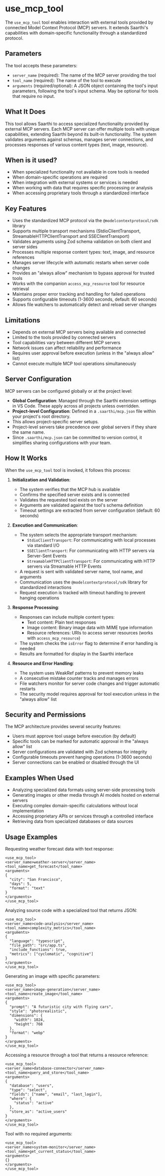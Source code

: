 # use_mcp_tool

The `use_mcp_tool` tool enables interaction with external tools provided by connected Model Context Protocol (MCP) servers. It extends Saarthi's capabilities with domain-specific functionality through a standardized protocol.

## Parameters

The tool accepts these parameters:

- `server_name` (required): The name of the MCP server providing the tool
- `tool_name` (required): The name of the tool to execute
- `arguments` (required/optional): A JSON object containing the tool's input parameters, following the tool's input schema. May be optional for tools that require no input.

## What It Does

This tool allows Saarthi to access specialized functionality provided by external MCP servers. Each MCP server can offer multiple tools with unique capabilities, extending Saarthi beyond its built-in functionality. The system validates arguments against schemas, manages server connections, and processes responses of various content types (text, image, resource).

## When is it used?

- When specialized functionality not available in core tools is needed
- When domain-specific operations are required
- When integration with external systems or services is needed
- When working with data that requires specific processing or analysis
- When accessing proprietary tools through a standardized interface

## Key Features

- Uses the standardized MCP protocol via the `@modelcontextprotocol/sdk` library
- Supports multiple transport mechanisms (StdioClientTransport, StreamableHTTPClientTransport and SSEClientTransport)
- Validates arguments using Zod schema validation on both client and server sides
- Processes multiple response content types: text, image, and resource references
- Manages server lifecycle with automatic restarts when server code changes
- Provides an "always allow" mechanism to bypass approval for trusted tools
- Works with the companion `access_mcp_resource` tool for resource retrieval
- Maintains proper error tracking and handling for failed operations
- Supports configurable timeouts (1-3600 seconds, default: 60 seconds)
- Allows file watchers to automatically detect and reload server changes

## Limitations

- Depends on external MCP servers being available and connected
- Limited to the tools provided by connected servers
- Tool capabilities vary between different MCP servers
- Network issues can affect reliability and performance
- Requires user approval before execution (unless in the "always allow" list)
- Cannot execute multiple MCP tool operations simultaneously

## Server Configuration

MCP servers can be configured globally or at the project level:

- **Global Configuration**: Managed through the Saarthi extension settings in VS Code. These apply across all projects unless overridden.
- **Project-level Configuration**: Defined in a `.saarthi/mcp.json` file within your project's root directory.
 - This allows project-specific server setups.
 - Project-level servers take precedence over global servers if they share the same name.
 - Since `.saarthi/mcp.json` can be committed to version control, it simplifies sharing configurations with your team.

## How It Works

When the `use_mcp_tool` tool is invoked, it follows this process:

1. **Initialization and Validation**:
   - The system verifies that the MCP hub is available
   - Confirms the specified server exists and is connected
   - Validates the requested tool exists on the server
   - Arguments are validated against the tool's schema definition
   - Timeout settings are extracted from server configuration (default: 60 seconds)

2. **Execution and Communication**:
   - The system selects the appropriate transport mechanism:
     - `StdioClientTransport`: For communicating with local processes via standard I/O
     - `SSEClientTransport`: For communicating with HTTP servers via Server-Sent Events
     - `StreamableHTTPClientTransport`: For communicating with HTTP servers via Streamable HTTP Events
   - A request is sent with validated server name, tool name, and arguments
   - Communication uses the `@modelcontextprotocol/sdk` library for standardized interactions
   - Request execution is tracked with timeout handling to prevent hanging operations

3. **Response Processing**:
   - Responses can include multiple content types:
     - Text content: Plain text responses
     - Image content: Binary image data with MIME type information
     - Resource references: URIs to access server resources (works with `access_mcp_resource`)
   - The system checks the `isError` flag to determine if error handling is needed
   - Results are formatted for display in the Saarthi interface

4. **Resource and Error Handling**:
   - The system uses WeakRef patterns to prevent memory leaks
   - A consecutive mistake counter tracks and manages errors
   - File watchers monitor for server code changes and trigger automatic restarts
   - The security model requires approval for tool execution unless in the "always allow" list

## Security and Permissions

The MCP architecture provides several security features:

- Users must approve tool usage before execution (by default)
- Specific tools can be marked for automatic approval in the "always allow" list
- Server configurations are validated with Zod schemas for integrity
- Configurable timeouts prevent hanging operations (1-3600 seconds)
- Server connections can be enabled or disabled through the UI

## Examples When Used

- Analyzing specialized data formats using server-side processing tools
- Generating images or other media through AI models hosted on external servers
- Executing complex domain-specific calculations without local implementation
- Accessing proprietary APIs or services through a controlled interface
- Retrieving data from specialized databases or data sources

## Usage Examples

Requesting weather forecast data with text response:
```
<use_mcp_tool>
<server_name>weather-server</server_name>
<tool_name>get_forecast</tool_name>
<arguments>
{
  "city": "San Francisco",
  "days": 5,
  "format": "text"
}
</arguments>
</use_mcp_tool>
```

Analyzing source code with a specialized tool that returns JSON:
```
<use_mcp_tool>
<server_name>code-analysis</server_name>
<tool_name>complexity_metrics</tool_name>
<arguments>
{
  "language": "typescript",
  "file_path": "src/app.ts",
  "include_functions": true,
  "metrics": ["cyclomatic", "cognitive"]
}
</arguments>
</use_mcp_tool>
```

Generating an image with specific parameters:
```
<use_mcp_tool>
<server_name>image-generation</server_name>
<tool_name>create_image</tool_name>
<arguments>
{
  "prompt": "A futuristic city with flying cars",
  "style": "photorealistic",
  "dimensions": {
    "width": 1024,
    "height": 768
  },
  "format": "webp"
}
</arguments>
</use_mcp_tool>
```

Accessing a resource through a tool that returns a resource reference:
```
<use_mcp_tool>
<server_name>database-connector</server_name>
<tool_name>query_and_store</tool_name>
<arguments>
{
  "database": "users",
  "type": "select",
  "fields": ["name", "email", "last_login"],
  "where": {
    "status": "active"
  },
  "store_as": "active_users"
}
</arguments>
</use_mcp_tool>
```

Tool with no required arguments:
```
<use_mcp_tool>
<server_name>system-monitor</server_name>
<tool_name>get_current_status</tool_name>
<arguments>
{}
</arguments>
</use_mcp_tool>
```
